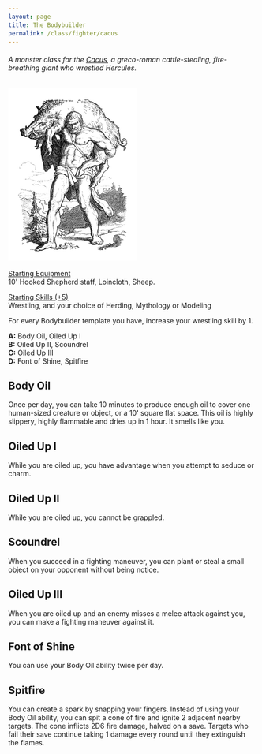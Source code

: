 ```yaml
---
layout: page
title: The Bodybuilder
permalink: /class/fighter/cacus
---
```


###### A monster class for the [Cacus](https://saltygoo.github.io/monsters/cacus), a greco-roman cattle-stealing, fire-breathing giant who wrestled Hercules.

<img src="/images/Cacus.png"  height="350" >


<ins>Starting Equipment</ins><br>
10' Hooked Shepherd staff, Loincloth, Sheep.

<ins>Starting Skills (+5)</ins><br>
Wrestling, and your choice of Herding, Mythology or Modeling

For every Bodybuilder template you have, increase your wrestling skill by 1.

**A:** Body Oil, Oiled Up I<br>
**B:** Oiled Up II, Scoundrel<br>
**C:** Oiled Up III<br>
**D:** Font of Shine, Spitfire<br>

## Body Oil
Once per day, you can take 10 minutes to produce enough oil to cover one human-sized creature or object, or a 10' square flat space. This oil is highly slippery, highly flammable and dries up in 1 hour. It smells like you.
## Oiled Up I
While you are oiled up, you have advantage when you attempt to seduce or charm.
## Oiled Up II
While you are oiled up, you cannot be grappled.
## Scoundrel
When you succeed in a fighting maneuver, you can plant or steal a small object on your opponent without being notice.
## Oiled Up III
When you are oiled up and an enemy misses a melee attack against you, you can make a fighting maneuver against it.
## Font of Shine
You can use your Body Oil ability twice per day.
## Spitfire
You can create a spark by snapping your fingers. Instead of using your Body Oil ability, you can spit a cone of fire and ignite 2 adjacent nearby targets. The cone inflicts 2D6 fire damage, halved on a save. Targets who fail their save continue taking 1 damage every round until they extinguish the flames.

